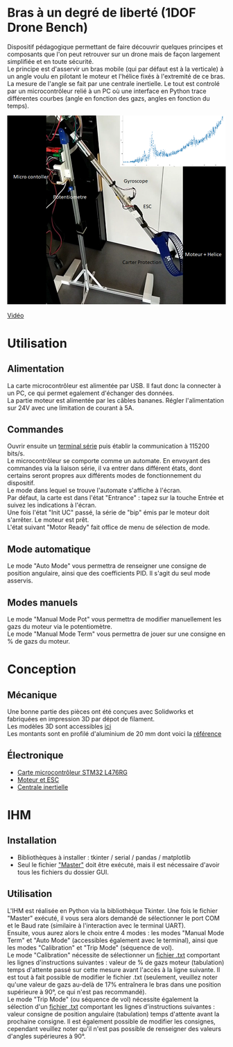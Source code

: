 # Bras à un degré de liberté (1DOF Drone Bench)
Dispositif pédagogique permettant de faire découvrir quelques principes et composants que l'on peut retrouver sur un drone mais de façon largement simplifiée et en toute sécurité.  
Le principe est d'asservir un bras mobile (qui par défaut est à la verticale) à un angle voulu en pilotant le moteur et l'hélice fixés à l'extremité de ce bras. La mesure de l'angle se fait par une centrale inertielle. Le tout est controlé par un microcontrôleur relié à un PC où une interface en Python trace différentes courbes (angle en fonction des gazs, angles en fonction du temps).


![This is an image](https://github.com/InnovationLab-EFREIParis/Stage_1DOF_DroneBench/blob/main/01_doc/Photos/plan.png)

[Vidéo](https://github.com/InnovationLab-EFREIParis/Stage_1DOF_DroneBench/blob/main/01_doc/Photos/video_20220902_181232.mp4)


# Utilisation
## Alimentation
La carte microcontrôleur est alimentée par USB. Il faut donc la connecter à un PC, ce qui permet egalement d'échanger des données.  
La partie moteur est alimentée par les câbles bananes. Régler l'alimentation sur 24V avec une limitation de courant à 5A.  
## Commandes
Ouvrir ensuite un [terminal série](https://github.com/InnovationLab-EFREIParis/Stage_1DOF_DroneBench/tree/main/04_UART_Term/UART_Terminal_1.2.2) puis établir la communication à 115200 bits/s.  
Le microcontrôleur se comporte comme un automate. En envoyant des commandes via la liaison série, il va entrer dans différent états, dont certains seront propres aux différents modes de fonctionnement du dispositif.  
Le mode dans lequel se trouve l'automate s'affiche à l'écran.  
Par défaut, la carte est dans l'état "Entrance" : tapez sur la touche Entrée et suivez les indications à l'écran.  
Une fois l'état "Init UC" passé, la série de "bip" émis par le moteur doit s'arrêter. Le moteur est prêt.  
L'état suivant "Motor Ready" fait office de menu de sélection de mode.  
## Mode automatique
Le mode "Auto Mode" vous permettra de renseigner une consigne de position angulaire, ainsi que des coefficients PID. Il s'agit du seul mode asservis.  
## Modes manuels
Le mode "Manual Mode Pot" vous permettra de modifier manuellement les gazs du moteur via le potentiomètre.  
Le mode "Manual Mode Term" vous permettra de jouer sur une consigne en % de gazs du moteur.  
# Conception
## Mécanique
Une bonne partie des pièces ont été conçues avec Solidworks et fabriquées en impression 3D par dépot de filament.  
Les modèles 3D sont accessibles [ici](https://github.com/InnovationLab-EFREIParis/Stage_1DOF_DroneBench/tree/main/03_mdl)  
Les montants sont en profilé d'aluminium de 20 mm dont voici la [référence](https://github.com/InnovationLab-EFREIParis/Stage_1DOF_DroneBench/tree/main/01_doc/Structure%20et%20assemblage)  
## Électronique
- [Carte microcontrôleur STM32 L476RG](https://github.com/InnovationLab-EFREIParis/Stage_1DOF_DroneBench/tree/main/01_doc/stm)
- [Moteur et ESC](https://github.com/InnovationLab-EFREIParis/Stage_1DOF_DroneBench/tree/main/01_doc/moteur_esc)
- [Centrale inertielle](https://github.com/InnovationLab-EFREIParis/Stage_1DOF_DroneBench/tree/main/01_doc/gyro%20doc)
# IHM
## Installation
- Bibliothèques à installer : tkinter / serial / pandas / matplotlib     
- Seul le fichier ["Master"](https://github.com/InnovationLab-EFREIParis/Stage_1DOF_DroneBench/blob/a495668b303d1658d739c43df9a72356ac64ced2/06_IHM/Fichiers%20Python/GUI/Master.py) doit être exécuté, mais il est nécessaire d'avoir tous les fichiers du dossier GUI.  
## Utilisation
L'IHM est réalisée en Python via la bibliothèque Tkinter. Une fois le fichier "Master" exécuté, il vous sera alors demandé de sélectionner le port COM et le Baud rate (similaire à l'interaction avec le terminal UART).  
Ensuite, vous aurez alors le choix entre 4 modes : les modes "Manual Mode Term" et "Auto Mode" (accessibles également avec le terminal), ainsi que les modes "Calibration" et "Trip Mode" (séquence de vol).  
Le mode "Calibration" nécessite de sélectionner un [fichier .txt](https://github.com/InnovationLab-EFREIParis/Stage_1DOF_DroneBench/blob/9a31ac3b8853a55df0e124fcb4ea317559d65e36/06_IHM/test%20calibration.txt) comportant les lignes d'instructions suivantes : valeur de % de gazs moteur (tabulation) temps d'attente passé sur cette mesure avant l'accès à la ligne suivante. Il est tout à fait possible de modifier le fichier .txt (seulement, veuillez noter qu'une valeur de gazs au-delà de 17% entraînera le bras dans une position supérieure à 90°, ce qui n'est pas recommandé).  
Le mode "Trip Mode" (ou séquence de vol) nécessite également la sélection d'un [fichier .txt](https://github.com/InnovationLab-EFREIParis/Stage_1DOF_DroneBench/blob/9a31ac3b8853a55df0e124fcb4ea317559d65e36/06_IHM/test%20trip.txt) comportant les lignes d'instructions suivantes : valeur consigne de position angulaire (tabulation) temps d'attente avant la prochaine consigne. Il est également possible de modifier les consignes, cependant veuillez noter qu'il n'est pas possible de renseigner des valeurs d'angles supérieures à 90°.  
